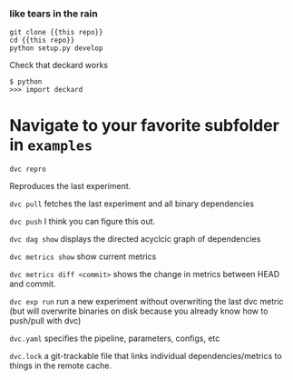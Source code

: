 ### __like tears in the rain__

```git clone {{this repo}}```  
```cd {{this repo}}```  
```python setup.py develop```  


Check that deckard works

```$ python```  
```>>> import deckard```  

# Navigate to your favorite subfolder in `examples`

```dvc repro``` 

Reproduces the last experiment.

```dvc pull``` 
fetches the last experiment and all binary dependencies

```dvc push``` I think you can figure this out.

```dvc dag show``` 
displays the directed acyclcic graph of dependencies

```dvc metrics show``` 
show current metrics

```dvc metrics diff <commit>``` 
shows the change in metrics between HEAD and commit. 

```dvc exp run```
run a new experiment without overwriting the last dvc metric (but will overwrite binaries on disk because you already know how to push/pull with dvc)

```dvc.yaml``` specifies the pipeline, parameters, configs, etc 

```dvc.lock``` a git-trackable file that links individual dependencies/metrics to things in the remote cache.
